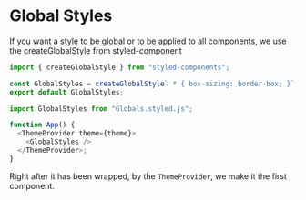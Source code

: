 # Global Styles

If you want a style to be global or to be applied to all components, we use the createGlobalStyle from styled-component

```js
import { createGlobalStyle } from "styled-components";

const GlobalStyles = createGlobalStyle` * { box-sizing: border-box; }`;
export default GlobalStyles;
```

```js
import GlobalStyles from "Globals.styled.js";

function App() {
  <ThemeProvider theme={theme}>
    <GlobalStyles />
  </ThemeProvider>;
}
```

Right after it has been wrapped, by the `ThemeProvider`, we make it the first component.
